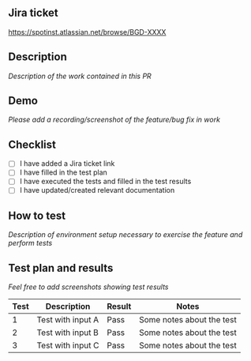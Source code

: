 ## Jira ticket

https://spotinst.atlassian.net/browse/BGD-XXXX

## Description

_Description of the work contained in this PR_

## Demo

_Please add a recording/screenshot of the feature/bug fix in work_

## Checklist
- [ ] I have added a Jira ticket link
- [ ] I have filled in the test plan
- [ ] I have executed the tests and filled in the test results
- [ ] I have updated/created relevant documentation

## How to test

_Description of environment setup necessary to exercise the feature and perform tests_

## Test plan and results

_Feel free to add screenshots showing test results_

| Test | Description       | Result | Notes                      |
|------|-------------------|--------|----------------------------|
| 1    | Test with input A | Pass   | Some notes about the test  |
| 2    | Test with input B | Pass   | Some notes about the test  |
| 3    | Test with input C | Pass   | Some notes about the test  |